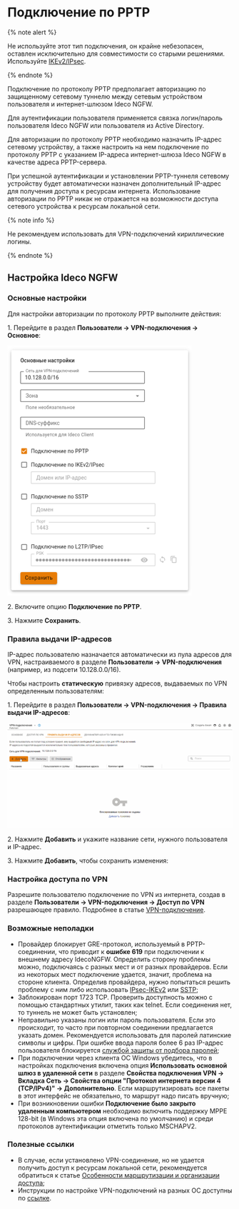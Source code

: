 # Подключение по PPTP

{% note alert %}

Не используйте этот тип подключения, он крайне небезопасен, оставлен исключительно для совместимости со старыми решениями. Используйте [IKEv2/IPsec](ipsec-ikev2.md).

{% endnote %}

Подключение по протоколу PPTP предполагает авторизацию по защищенному сетевому туннелю между сетевым устройством пользователя и интернет-шлюзом Ideco NGFW.

Для аутентификации пользователя применяется связка логин/пароль пользователя Ideco NGFW или пользователя из Active Directory.

Для авторизации по протоколу PPTP необходимо назначить IP-адрес сетевому устройству, а также настроить на нем подключение по протоколу PPTP с указанием IP-адреса интернет-шлюза Ideco NGFW в качестве адреса PPTP-сервера.

При успешной аутентификации и установлении PPTP-туннеля сетевому устройству будет автоматически назначен дополнительный IP-адрес для получения доступа к ресурсам интернета. Использование авторизации по PPTP никак не отражается на возможности доступа сетевого устройства к ресурсам локальной сети.

{% note info %}

Не рекомендуем использовать для VPN-подключений кириллические логины.

{% endnote %}

## Настройка Ideco NGFW

### Основные настройки

Для настройки авторизации по протоколу PPTP выполните действия:

1\. Перейдите в раздел **Пользователи -> VPN-подключения -> Основное**:

![](../../../../../_images/vpn-authorization4.png)

2\. Включите опцию **Подключение по PPTP**.

3\. Нажмите **Сохранить**.

### Правила выдачи IP-адресов

IP-адрес пользователю назначается автоматически из пула адресов для VPN, настраиваемого в разделе **Пользователи -> VPN-подключения** (например, из подсети 10.128.0.0/16).

Чтобы настроить **статическую** привязку адресов, выдаваемых по VPN определенным пользователям:

1\. Перейдите в раздел **Пользователи -> VPN-подключения -> Правила выдачи IP-адресов**:

![](../../../../../_images/vpn-authorization.gif)

2\. Нажмите **Добавить** и укажите название сети, нужного пользователя и IP-адрес.

3\. Нажмите **Добавить**, чтобы сохранить изменения:

### Настройка доступа по VPN

Разрешите пользователю подключение по VPN из интернета, создав в разделе **Пользователи -> VPN-подключения -> Доступ по VPN** разрешающее правило. Подробнее в статье [VPN-подключение](../../../../../ngfw/settings/users/authorization/vpn-connection/README.md).

### Возможные неполадки

* Провайдер блокирует GRE-протокол, используемый в PPTP-соединении, что приводит к **ошибке 619** при подключении к внешнему адресу IdecoNGFW. Определить сторону проблемы можно, подключаясь с разных мест и от разных провайдеров. Если из некоторых мест подключение удается, значит, проблема на стороне клиента. Определив провайдера, нужно попытаться решить проблему с ним либо использовать [IPsec-IKEv2](ipsec-ikev2.md) или [SSTP](sstp.md);
* Заблокирован порт 1723 TCP. Проверить доступность можно с помощью стандартных утилит, таких как telnet. Если соединения нет, то туннель не может быть установлен;
* Неправильно указаны логин или пароль пользователя. Если это происходит, то часто при повторном соединении предлагается указать домен. Рекомендуется использовать для паролей латинские символы и цифры. При ошибке ввода пароля более 6 раз IP-адрес пользователя блокируется [службой защиты от подбора паролей](../../../../../ngfw/settings/reports/logs.md);
* При подключении через клиента ОС Windows убедитесь, что в настройках подключения включена опция **Использовать основной шлюз в удаленной сети** в разделе **Свойства подключения VPN -> Вкладка Сеть -> Свойства опции "Протокол интернета версии 4 (TCP/IPv4)" -> Дополнительно**. Если маршрутизировать все пакеты в этот интерфейс не обязательно, то маршрут надо писать вручную;
* При возникновении ошибки **Подключение было закрыто удаленным компьютером** необходимо включить поддержку MPPE 128-bit (в Windows эта опция включена по умолчанию) и среди протоколов аутентификации отметить только MSCHAPV2.

### Полезные ссылки

* В случае, если установлено VPN-соединение, но не удается получить доступ к ресурсам локальной сети, рекомендуется обратиться к статье [Особенности маршрутизации и организации доступа](features.md);
* Инструкции по настройке VPN-подключений на разных ОС доступны по [ссылке](../../../../../ngfw/recipes/popular-recipes/vpn/README.md).